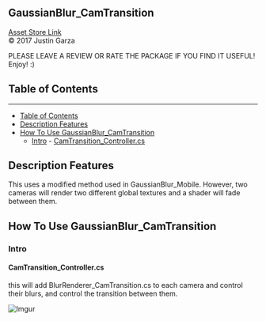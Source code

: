  GaussianBlur_CamTransition
-------------------------------------
[Asset Store Link](http://u3d.as/yJk)  
© 2017 Justin Garza

PLEASE LEAVE A REVIEW OR RATE THE PACKAGE IF YOU FIND IT USEFUL!
Enjoy! :)

## Table of Contents

****
- [Table of Contents](#table-of-contents)
- [Description Features](#description-features)
- [How To Use GaussianBlur_CamTransition](#how-to-use-gaussianblur_camtransition)
    - [Intro](#intro)
            - [CamTransition_Controller.cs](#camtransition_controllercs)


## Description Features

This uses a modified method used in GaussianBlur_Mobile.
However, two cameras will render two different global textures and a shader will fade between them.

## How To Use GaussianBlur_CamTransition

### Intro


#### CamTransition_Controller.cs
this will add BlurRenderer_CamTransition.cs to each camera and control their blurs, and control the transition between them.

![Imgur](https://i.imgur.com/jDsD1SG.png)



